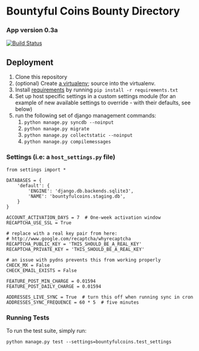# Bountyful Coins Bounty Directory

### App version 0.3a

[![Build Status](https://travis-ci.org/asfaltboy/bountyfulcoins.png?branch=registration)](https://travis-ci.org/asfaltboy/bountyfulcoins)


## Deployment

1. Clone this repository
2. (optional) Create [a virtualenv](http://www.virtualenv.org/en/latest/virtualenv.html); source into the virtualenv.
3. Install [requirements](http://www.pip-installer.org/en/1.1/requirements.html) by running `pip install -r requirements.txt`
4. Set up host specific settings in a custom settings module (for an example of new available settings to override - with their defaults, see below)
5. run the following set of django management commands:
    1. `python manage.py syncdb --noinput`
    2. `python manage.py migrate`
    3. `python manage.py collectstatic --noinput`
    4. `python manage.py compilemessages`

### Settings (i.e: a `host_settings.py` file)

    from settings import *

    DATABASES = {
        'default': {
            'ENGINE': 'django.db.backends.sqlite3',
            'NAME': 'bountyfulcoins.staging.db',
        }
    }

    ACCOUNT_ACTIVATION_DAYS = 7  # One-week activation window
    RECAPTCHA_USE_SSL = True

    # replace with a real key pair from here:
    # http://www.google.com/recaptcha/whyrecaptcha
    RECAPTCHA_PUBLIC_KEY = 'THIS_SHOULD_BE_A_REAL_KEY'
    RECAPTCHA_PRIVATE_KEY = 'THIS_SHOULD_BE_A_REAL_KEY'

    # an issue with pydns prevents this from working properly
    CHECK_MX = False
    CHECK_EMAIL_EXISTS = False

    FEATURE_POST_MIN_CHARGE = 0.01594
    FEATURE_POST_DAILY_CHARGE = 0.01594

    ADDRESSES_LIVE_SYNC = True  # turn this off when running sync in cron
    ADDRESSES_SYNC_FREQUENCE = 60 * 5  # five minutes

### Running Tests

To run the test suite, simply run:

    python manage.py test --settings=bountyfulcoins.test_settings
